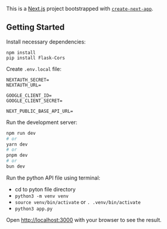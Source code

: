 This is a [Next.js](https://nextjs.org/) project bootstrapped with [`create-next-app`](https://github.com/vercel/next.js/tree/canary/packages/create-next-app).

## Getting Started

Install necessary dependencies:
```
npm install
pip install Flask-Cors
```

Create ```.env.local``` file:

```
NEXTAUTH_SECRET=
NEXTAUTH_URL=

GOOGLE_CLIENT_ID=
GOOGLE_CLIENT_SECRET=

NEXT_PUBLIC_BASE_API_URL=
```

Run the development server:

```bash
npm run dev
# or
yarn dev
# or
pnpm dev
# or
bun dev
```

Run the python API file using terminal:

- cd to pyton file directory
- ```python3 -m venv venv```
- ```source venv/bin/activate``` or ```. .venv/bin/activate```
- ```python3 app.py```

Open [http://localhost:3000](http://localhost:3000) with your browser to see the result.


